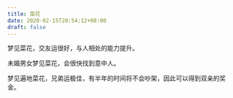 ```yaml
---
title: 菜花
date: 2020-02-15T20:54:12+08:00
draft: false
---
```


梦见菜花，交友运很好，与人相处的能力提升。



未婚男女梦见菜花，会很快找到意中人。



梦见遍地菜花，兄弟运极佳，有半年的时间将不会吵架，因此可以得到双亲的奖金。

